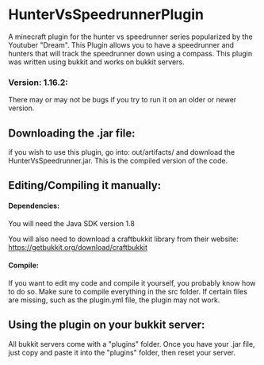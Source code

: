 # HunterVsSpeedrunnerPlugin
A minecraft plugin for the hunter vs speedrunner series popularized by the Youtuber "Dream". This Plugin allows you to have a speedrunner and hunters that will track the 
speedrunner down using a compass. This plugin was written using bukkit and works on bukkit servers.

### Version: 1.16.2:
There may or may not be bugs if you try to run it on an older or newer version.

## Downloading the .jar file:
if you wish to use this plugin, go into: out/artifacts/ and download the HunterVsSpeedrunner.jar. This is the compiled version of the code. 

## Editing/Compiling it manually:
#### Dependencies: 
You will need the Java SDK version 1.8 

You will also need to download a craftbukkit library from their website: https://getbukkit.org/download/craftbukkit

#### Compile: 
If you want to edit my code and compile it yourself, you probably know how to do so. Make sure to compile everything in the src folder. If certain files are missing, such as
the plugin.yml file, the plugin may not work. 


## Using the plugin on your bukkit server:
All bukkit servers come with a "plugins" folder. Once you have your .jar file, just copy and paste it into the "plugins" folder, then reset your server. 

